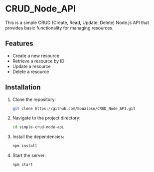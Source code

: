 # CRUD_Node_API



This is a simple CRUD (Create, Read, Update, Delete) Node.js API that provides basic functionality for managing resources.

## Features

- Create a new resource
- Retrieve a resource by ID
- Update a resource
- Delete a resource

## Installation

1. Clone the repository:

    ```bash
   git clone https://github.com/Boualpso/CRUD_Node_API.git

2. Navigate to the project directory:

    ```bash
    cd simple-crud-node-api

3. Install the dependencies:

    ```bash
    npm install

4. Start the server:

    ```bash
    npm start

